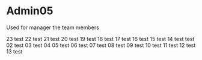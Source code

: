 # Admin05
Used for manager the team members








23 test
22 test
21 test
20 test
19 test
18 test
17 test
16 test
15 test
14 test
test 02
test 03
test 04
05 test
06 test
07 test
08 test
09 test
10 test
11 test
12 test
13 test






























































































